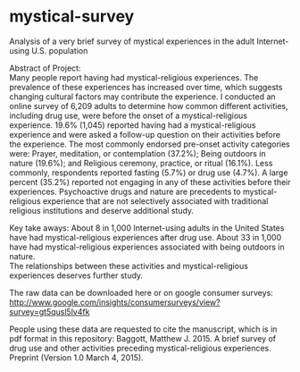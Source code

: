 # mystical-survey
Analysis of a very brief survey of mystical experiences in the adult Internet-using U.S. population

Abstract of Project:  
Many people report having had mystical-religious experiences. The prevalence of these experiences has increased over time, which suggests changing cultural factors may contribute the experience. I conducted an online survey of 6,209 adults to determine how common different activities, including drug use, were before the onset of a mystical-religious experience.  19.6% (1,045) reported having had a mystical-religious experience and were asked a follow-up question on their activities before the experience.  The most commonly endorsed pre-onset activity categories were: Prayer, meditation, or contemplation (37.2%); Being outdoors in nature (19.6%); and Religious ceremony, practice, or ritual (16.1%). Less commonly, respondents reported fasting (5.7%) or drug use (4.7%). A large percent (35.2%) reported not engaging in any of these activities before their experiences. Psychoactive drugs and nature are precedents to mystical-religious experience that are not selectively associated with traditional religious institutions and deserve additional study.

Key take aways: 
About 8 in 1,000 Internet-using adults in the United States have had mystical-religious experiences after drug use.
About 33 in 1,000 have had mystical-religious experiences associated with being outdoors in nature.  
The relationships between these activities and mystical-religious experiences deserves further study.

The raw data can be downloaded here or on google consumer surveys:
http://www.google.com/insights/consumersurveys/view?survey=gt5qusl5lv4fk

People using these data are requested to cite the manuscript, which is in pdf format in this repository:
Baggott, Matthew J. 2015. A brief survey of drug use and other activities preceding mystical-religious experiences.  Preprint (Version 1.0 March 4, 2015). 
